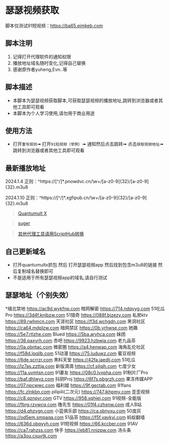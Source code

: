 # 瑟瑟视频获取

脚本仅测试91短视频：https://ba65.eimkeb.com
## 脚本注明

1. 记得打开代理软件的通知权限
2. 播放地址域名随时变化,记得自己替换
3. 感谢原作者yuheng,Evn..等

## 脚本描述

- 本脚本为瑟瑟视频获取脚本,可获取瑟瑟视频的播放地址,跳转到浏览器或者其他工具即可观看
- 本脚本为个人学习使用,请勿用于商业用途

## 使用方法

- 打开`重写规则`➟ 打开`91短视频（举例）`➟ 通知然后点击跳转➟ 点击`获取视频地址`➟ 跳转到浏览器或者其他工具即可观看

## 最新播放地址
2024.1.4 正则：^https:\/\/[^\/]*\.pnowdvc\.cn\/\w+\/[a-z0-9]{32}\/[a-z0-9]{32}\.m3u8 


2024.1.10 正则：^https:\/\/[^\/]*\.xgfipub\.cn\/\w+\/[a-z0-9]{32}\/[a-z0-9]{32}\.m3u8 

> [Quantumult X](https://raw.githubusercontent.com/echo66677/myself/master/m3u8/m3u8.conf)

> [suger](https://raw.githubusercontent.com/echo66677/myself/master/m3u8/m3u8.sgmodule)

> [其他代理工具请用ScriptHub转换](https://github.com/Script-Hub-Org/Script-Hub)



## 自己更新域名

- 打开quantumultx抓包 然后 打开瑟瑟视频app 然后找到包含m3u8的链接 然后复制域名替换即可
- 不是适用于所有瑟瑟视频app的域名,请自行测试


## 瑟瑟地址（个别失效）

*缅北禁地  https://ac9d.wykfnp.com
暗网解密  https://714.ndqvyg.com
51吃瓜Pro  https://3d4f.knjbzw.com
51猎奇  https://088f.bjzezy.com
私房ktv  https://89.rwhmcn.com
天涯社区  https://f3d.wchgdn.com
黑洞社区  https://ca64.mdplzw.com
暗网禁区  https://0b.yrhwse.com
她趣  https://5e7.rtlzhe.com
Blued  https://5ba.aryhca.com
妹团  https://36.paxvrh.com
杏吧  https://9923.hzbwia.com
老九品茶  https://0a.obntac.com
微密圈  https://a4.henwap.com
海角乱伦社区  https://f58d.ipqjlb.com
51动漫  https://75.luduwz.com
蜜豆视频  https://6de.scrrzr.com
黑料天堂  https://42fa.jaedlj.com
51吃瓜  https://lz7as.zzttja.com
新版滴滴  https://cf.sjlqjh.com
七度少女  https://11a.uvmtsn.com
91妻友  https://08c0.lvxpha.com
91制片厂Pro  https://baf.dhlwyz.com
抖阴Proj  https://6f7s.pbgrzh.com
果冻传媒APP  https://07.npcwwc.com
福利姬  https://9f.gectab.com
91fans  https://fc.zlnkbn.com
pilipili(二次元)  https://747.jkhpmy.com
歪歪视频  https://c8.qznpyr.com
GTV  https://958.xqhjej.com
91视频-全能版  https://fbrg.rzvwcq.com
撸先生  https://01f4.czhxnw.com
成人B站  https://d4.qhzvgn.com
小蓝俱乐部  https://ca.sbnyxu.com
50度灰  https://od5em.smpaqa.com
51品茶  https://f5f.vavkyj.com
蚂蚁翻墙  https://636d.obqyyh.com
91短视频  https://66.kccber.com
91AV  https://ca7.rahzss.com
快手  https://eb81.nnjzpw.com
汤头条  https://a3ou.cxuvtk.com

